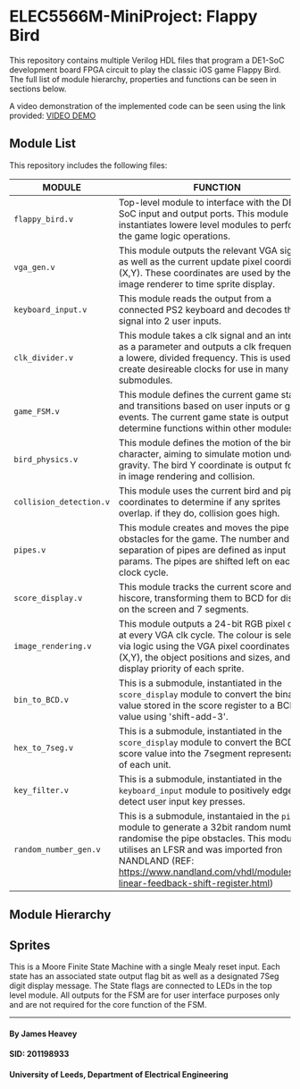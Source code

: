 # ELEC5566M-MiniProject: Flappy Bird 

This repository contains multiple Verilog HDL files that program a DE1-SoC development board FPGA circuit to play the classic iOS game Flappy Bird. The full list of module hierarchy, properties and functions can be seen in sections below.

A video demonstration of the implemented code can be seen using the link provided:
[VIDEO DEMO](https://github.com/leeds-embedded-systems/ELEC5566M-Assignment2-jamesheavey/blob/6cca6de2a3854d2b45c6a78d0e5444cad8d6c4b4/DEMO%20&%20DIAGRAMS/Digital_Lock_demo.mp4)

## Module List
This repository includes the following files:

| MODULE | FUNCTION |
| ---  | --- |
| `flappy_bird.v`         |  Top-level module to interface with the DE1-SoC input and output ports. This module instantiates lowere level modules to perform the game logic operations.  |
| `vga_gen.v`             |  This module outputs the relevant VGA signal as well as the current update pixel coordinates (X,Y). These coordinates are used by the image renderer to time sprite display.  |
| `keyboard_input.v`      |  This module reads the output from a connected PS2 keyboard and decodes the signal into 2 user inputs. |
| `clk_divider.v`         |  This module takes a clk signal and an integer as a parameter and outputs a clk frequency at a lowere, divided frequency. This is used to create desireable clocks for use in many submodules. |
| `game_FSM.v`            |  This module defines the current game state and transitions based on user inputs or game events. The current game state is output to determine functions within other modules.  |
| `bird_physics.v`        |  This module defines the motion of the bird character, aiming to simulate motion under gravity. The bird Y coordinate is output for use in image rendering and collision. |
| `collision_detection.v` |  This module uses the current bird and pipe coordinates to determine if any sprites overlap. if they do, collision goes high.  |
| `pipes.v`               |  This module creates and moves the pipe obstacles for the game. The number and separation of pipes are defined as input params. The pipes are shifted left on each clock cycle. |
| `score_display.v`       |  This module tracks the current score and hiscore, transforming them to BCD for display on the screen and 7 segments.  |
| `image_rendering.v`      |  This module outputs a 24-bit RGB pixel colour at every VGA clk cycle. The colour is selected via logic using the VGA pixel coordinates (X,Y), the object positions and sizes, and the display priority of each sprite.  |
| `bin_to_BCD.v`          |  This is a submodule, instantiated in the `score_display` module to convert the binary value stored in the score register to a BCD value using 'shift-add-3'. |
| `hex_to_7seg.v`         |  This is a submodule, instantiated in the `score_display` module to convert the BCD score value into the 7segment representation of each unit. |
| `key_filter.v`          |  This is a submodule, instantiated in the `keyboard_input` module to positively edge detect user input key presses.  |
| `random_number_gen.v`   |  This is a submodule, instantaied in the `pipes` module to generate a 32bit random number to randomise the pipe obstacles. This module utilises an LFSR and was imported fron NANDLAND (REF: https://www.nandland.com/vhdl/modules/lfsr-linear-feedback-shift-register.html) |

## Module Hierarchy


## Sprites
This is a Moore Finite State Machine with a single Mealy reset input. Each state has an associated state output flag bit as well as a designated 7Seg digit display message. The State flags are connected to LEDs in the top level module. All outputs for the FSM are for user interface purposes only and are not required for the core function of the FSM.

---

#### By James Heavey

#### SID: 201198933

#### University of Leeds, Department of Electrical Engineering
